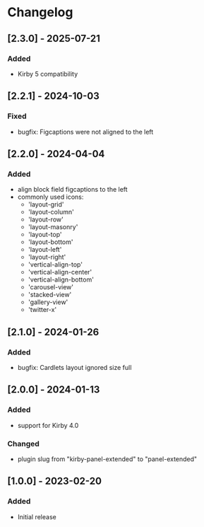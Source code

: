 # Changelog

## [2.3.0] - 2025-07-21
### Added
- Kirby 5 compatibility


## [2.2.1] - 2024-10-03
### Fixed
- bugfix: Figcaptions were not aligned to the left


## [2.2.0] - 2024-04-04
### Added
- align block field figcaptions to the left
- commonly used icons:
    - 'layout-grid'
    - 'layout-column'
    - 'layout-row'
    - 'layout-masonry'
    - 'layout-top'
    - 'layout-bottom'
    - 'layout-left'
    - 'layout-right'
    - 'vertical-align-top'
    - 'vertical-align-center'
    - 'vertical-align-bottom'
    - 'carousel-view'
    - 'stacked-view'
    - 'gallery-view'
    - 'twitter-x'


## [2.1.0] - 2024-01-26
### Added
- bugfix: Cardlets layout ignored size full


## [2.0.0] - 2024-01-13
### Added
- support for Kirby 4.0

### Changed
- plugin slug from "kirby-panel-extended" to "panel-extended"


## [1.0.0] - 2023-02-20
### Added
- Initial release
